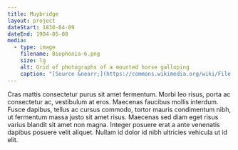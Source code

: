 ```yaml
---
title: Muybridge
layout: project
dateStart: 1830-04-09
dateEnd: 1904-05-08
media:
  - type: image
    filename: Biophonia-6.png
    size: lg
    alt: Grid of photographs of a mounted horse galloping
    caption: "[Source &nearr;](https://commons.wikimedia.org/wiki/File:Muybridge_horse_gallop.jpg)"
---
```


Cras mattis consectetur purus sit amet fermentum. Morbi leo risus, porta ac consectetur ac, vestibulum at eros. Maecenas faucibus mollis interdum. Fusce dapibus, tellus ac cursus commodo, tortor mauris condimentum nibh, ut fermentum massa justo sit amet risus. Maecenas sed diam eget risus varius blandit sit amet non magna. Integer posuere erat a ante venenatis dapibus posuere velit aliquet. Nullam id dolor id nibh ultricies vehicula ut id elit.
